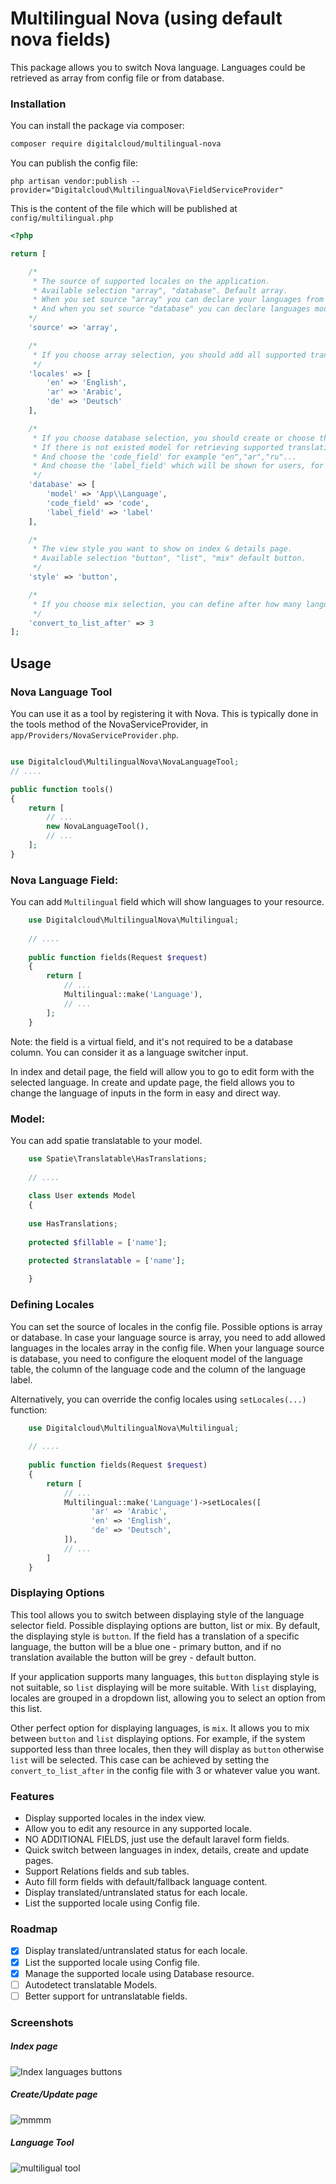 # Multilingual Nova (using default nova fields)

This package allows you to switch Nova language. Languages could be retrieved as array from config file or from database.

### Installation

You can install the package via composer:

```bash
composer require digitalcloud/multilingual-nova
```

You can publish the config file:

```shell
php artisan vendor:publish --provider="Digitalcloud\MultilingualNova\FieldServiceProvider"
```

This is the content of the file which will be published at `config/multilingual.php`

```php
<?php

return [

    /*
     * The source of supported locales on the application.
     * Available selection "array", "database". Default array.
     * When you set source "array" you can declare your languages from below at locales.
     * And when you set source "database" you can declare languages model from below and follow database instructions.
    */
    'source' => 'array',

    /*
     * If you choose array selection, you should add all supported translation on it as "code" => "label"
     */
    'locales' => [
        'en' => 'English',
        'ar' => 'Arabic',
        'de' => 'Deutsch'
    ],

    /*
     * If you choose database selection, you should create or choose the model responsible for retrieving supported translations.
     * If there is not existed model for retrieving supported translations, you must create a new model and must contain two columns from values "code_field", "label_field".
     * And choose the 'code_field' for example "en","ar","ru"...
     * And choose the 'label_field' which will be shown for users, for example "English","EN", ....
     */
    'database' => [
        'model' => 'App\\Language',
        'code_field' => 'code',
        'label_field' => 'label'
    ],

    /*
     * The view style you want to show on index & details page.
     * Available selection "button", "list", "mix" default button.
     */
    'style' => 'button',

    /*
     * If you choose mix selection, you can define after how many languages should the button convert to list.
     */
    'convert_to_list_after' => 3
];
```

## Usage

### Nova Language Tool

You can use it as a tool by registering it with Nova. This is typically done in the tools method of the NovaServiceProvider, in `app/Providers/NovaServiceProvider.php`.

```php

use Digitalcloud\MultilingualNova\NovaLanguageTool;
// ....

public function tools()
{
    return [
        // ...
        new NovaLanguageTool(),
        // ...
    ];
}

```

### Nova Language Field:

You can add `Multilingual` field which will show languages to your resource.

```php
    use Digitalcloud\MultilingualNova\Multilingual;
    
    // ....
    
    public function fields(Request $request)
    {
        return [
            // ...
            Multilingual::make('Language'),
            // ...
        ];
    }
```
Note: the field is a virtual field, and it's not required to be a database column. You can consider it as a language switcher input.

In index and detail page, the field will allow you to go to edit form with the selected language.
In create and update page, the field allows you to change the language of inputs in the form in easy and direct way.

### Model:

You can add spatie translatable to your model.

```php
    use Spatie\Translatable\HasTranslations;
    
    // ....
    
    class User extends Model
    {
    
    use HasTranslations;
    
    protected $fillable = ['name'];

    protected $translatable = ['name'];
 
    }

```

### Defining Locales

You can set the source of locales in the config file. Possible options is array or database.
In case your language source is array, you need to add allowed languages in the locales array in the config file.
When your language source is database, you need to configure the eloquent model of the language table, the column of the language code and the column of the language label.

Alternatively, you can override the config locales using `setLocales(...)` function:

```php
    use Digitalcloud\MultilingualNova\Multilingual;
    
    // ....
    
    public function fields(Request $request)
    {
        return [
            // ...
            Multilingual::make('Language')->setLocales([
                  'ar' => 'Arabic',
                  'en' => 'English',
                  'de' => 'Deutsch',
            ]),
            // ...
        ]
    }
```

### Displaying Options
 
This tool allows you to switch between displaying style of the language selector field. Possible displaying options are button, list or mix.
By default, the displaying style is `button`. If the field has a translation of a specific language, the button will be a blue one - primary button, and if no translation available the button will be grey - default button. 

If your application supports many languages, this `button` displaying style is not suitable, so `list` displaying will be more suitable.
With `list` displaying, locales are grouped in a dropdown list, allowing you to select an option from this list.

Other perfect option for displaying languages, is `mix`. It allows you to mix between `button` and `list` displaying options. For example, if the system supported
less than three locales, then they will display as `button` otherwise `list` will be selected. This case can be achieved by setting the
`convert_to_list_after` in the config file with 3 or whatever value you want.

### Features

* Display supported locales in the index view.
* Allow you to edit any resource in any supported locale.
* NO ADDITIONAL FIELDS, just use the default laravel form fields.
* Quick switch between languages in index, details, create and update pages.
* Support Relations fields and sub tables.
* Auto fill form fields with default/fallback language content.
* Display translated/untranslated status for each locale.
* List the supported locale using Config file.

### Roadmap

* [x] Display translated/untranslated status for each locale.
* [x] List the supported locale using Config file.
* [x] Manage the supported locale using Database resource.
* [ ] Autodetect translatable Models.
* [ ] Better support for untranslatable fields. 

### Screenshots
##### Index page
![Index languages buttons](dist/sample.png)
##### Create/Update page
![mmmm](https://user-images.githubusercontent.com/41853913/51800821-ff1dc000-223d-11e9-827b-c52c037fcce8.PNG)
##### Language Tool
![multiligual tool](https://user-images.githubusercontent.com/41853913/51800147-e90b0200-2233-11e9-80b5-8074ea5354bd.PNG)

